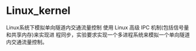 # Linux_kernel
Linux系统下模拟单向隧道内交通流量控制
使用 Linux 高级 IPC 机制(包括信号量和共享内存)来实现进 程同步，实验要求实现一个多进程系统来模拟一个单向隧道内交通流量控制。

